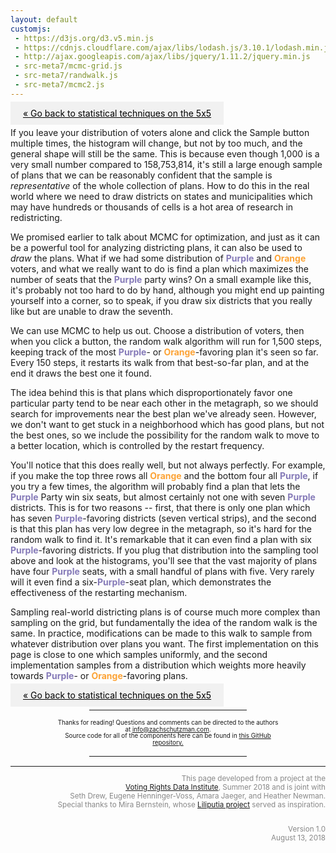 ```yaml
---
layout: default
customjs:
 - https://d3js.org/d3.v5.min.js
 - https://cdnjs.cloudflare.com/ajax/libs/lodash.js/3.10.1/lodash.min.js
 - http://ajax.googleapis.com/ajax/libs/jquery/1.11.2/jquery.min.js
 - src-meta7/mcmc-grid.js
 - src-meta7/randwalk.js
 - src-meta7/mcmc2.js
---
```


<style>


.previous {
    background-color: #f1f1f1;
    color: black;
}

.next {
    background-color: #f1f1f1;
    color: black;
}

.round {
    border-radius: 50%;
}
</style>

<p style="text-align:left;">
<a href="./metagrid-2" class="previous" style="padding: 10px 20px">&laquo; Go back to statistical techniques on the 5x5</a>
</p>




<div id="randomwalk" style="display: block; margin: auto; text-align:center"></div>




<div id="gridspace" style="width:100% text-align:left"></div>



If you leave your distribution of voters alone and click the Sample button multiple times, the histogram will change, but not by too much, and the general shape will still be the same.  This is because even though 1,000 is a very small number compared to 158,753,814, it's still a large enough sample of plans that we can be reasonably confident that the sample is *representative* of the whole collection of plans.  How to do this in the real world where we need to draw districts on states and municipalities which may have hundreds or thousands of cells is a hot area of research in redistricting.




We promised earlier to talk about MCMC for optimization, and just as it can be a powerful tool for analyzing districting plans, it can also be used to *draw* the plans.  What if we had some distribution of <span style="color:#857ab8"><b>Purple</b></span> and <span style="color:#fca336"><b>Orange</b></span> voters, and what we really want to do is find a plan which maximizes the number of seats that the <span style="color:#857ab8"><b>Purple</b></span> party wins?  On a small example like this, it's probably not too hard to do by hand, although you might end up painting yourself into a corner, so to speak, if you draw six districts that you really like but are unable to draw the seventh.  

We can use MCMC to help us out. Choose a distribution of voters, then when you click a button, the random walk algorithm will run for 1,500 steps, keeping track of the most <span style="color:#857ab8"><b>Purple</b></span>- or <span style="color:#fca336"><b>Orange</b></span>-favoring plan it's seen so far.  Every 150 steps, it restarts its walk from that best-so-far plan, and at the end it draws the best one it found.  



<div id="optspace" style="display: block; margin: auto; text-align:center"></div>


The idea behind this is that plans which disproportionately favor one particular party tend to be near each other in the metagraph, so we should search for improvements near the best plan we've already seen.   However, we don't want to get stuck in a neighborhood which has good plans, but not the best ones, so we include the possibility for the random walk to move to a better location, which is controlled by the restart frequency.


You'll notice that this does really well, but not always perfectly.  For example, if you make the top three rows all <span style="color:#fca336"><b>Orange</b></span> and the bottom four all <span style="color:#857ab8"><b>Purple</b></span>, if you try a few times, the algorithm will probably find a plan that lets the <span style="color:#857ab8"><b>Purple</b></span> Party win six seats, but almost certainly not one with seven <span style="color:#857ab8"><b>Purple</b></span> districts.  This is for two reasons -- first, that there is only one plan which has seven <span style="color:#857ab8"><b>Purple</b></span>-favoring districts (seven vertical strips), and the second is that this plan has very low degree in the metagraph, so it's hard for the random walk to find it.  It's remarkable that it can even find a plan with six <span style="color:#857ab8"><b>Purple</b></span>-favoring districts.  If you plug that distribution into the sampling tool above and look at the histograms, you'll see that the vast majority of plans have four <span style="color:#857ab8"><b>Purple</b></span> seats, with a small handful of plans with five.  Very rarely will it even find a six-<span style="color:#857ab8"><b>Purple</b></span>-seat plan, which demonstrates the effectiveness of the restarting mechanism. 


Sampling real-world districting plans is of course much more complex than sampling on the grid, but fundamentally the idea of the random walk is the same.  In practice, modifications can be made to this walk to sample from whatever distribution over plans you want.  The first implementation on this page is close to one which samples uniformly, and the second implementation samples from a distribution which weights more heavily towards <span style="color:#857ab8"><b>Purple</b></span>- or <span style="color:#fca336"><b>Orange</b></span>-favoring plans.  


<p style="text-align:left;">
<a href="./metagrid" class="previous" style="padding: 10px 20px">&laquo; Go back to statistical techniques on the 5x5</a>
<!-- <span style="float:right;"><a href="./metagrid-3" class="next" style="padding: 10px 20px"> Check out sampling on the 7x7 grid &raquo;</a></span>
 -->
</p>




<center>
<hr style="width:50%; margin:15px auto 15px auto">
<div style="width: 70%; font-size: .7em; line-height: 1.1em">

Thanks for reading! Questions and comments can be directed to the authors at <a href="mailto:info@zachschutzman.com">info@zachschutzman.com</a>.<br/>
Source code for all of the components here can be found in <a href="https://github.com/zschutzman/zschutzman.github.io/tree/master/metagraph"> this GitHub repository.</a>

</div>
<hr style="width:50%; margin:15px auto 15px auto;">


</center>




<div style="text-align:right; color:#888888;line-height:14px" width="100%"><small>
<hr style="width:100%">

This page developed from a project at the<br/>
<a href="http://gerrydata.org">Voting Rights Data Institute</a>,
Summer 2018 and is joint with<br/>
Seth Drew, Eugene Henninger-Voss, Amara Jaeger, and Heather Newman.<br/>
Special thanks to Mira Bernstein, whose <a href="https://docs.google.com/spreadsheets/d/1U8XXRwwJ3zLLu9Xx-xsrePBFsCXkYYFj_MB4t-ZaZ4k/edit#gid=2131508220">Liliputia project</a> served as inspiration.<br/><br/>

Version 1.0<br/>
August 13, 2018<br/>


</small>
</div>



<!-- 
<span style="color:#857ab8"><b>Purple</b></span>
<span style="color:#fca336"><b>Orange</b></span>
<span style="color:#99CC9A"><b>Green</b></span>
<span style="color:#66ABFF"><b>Blue</b></span>
-->
